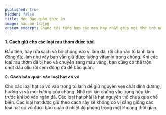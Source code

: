 ```yaml
---
published: true
hidden: false
title: Mẹo Bảo quản thức ăn
image: nau-an-14.jpg
custom_excerpt: Chúng tôi tổng hợp các mẹo hay nhất giúp mọi thứ trở nên dễ dàng hơn trong việc nấu nướng, bảo quản thực phẩm, làm sạch dụng cụ làm bếp… Mời các bạn cùng tham khảo.
---
```

**1. Cách giữ cho các loại rau thơm được tươi**

Đầu tiên, hãy rửa sạch và bỏ chúng vào vỉ làm đá, rồi cho vào tủ lạnh làm đông đá; làm như vậy bạn vẫn giữ được lượng vitamin trong chúng. Khi các loại rau thơm đã bị héo và chuyển sang màu vàng, bạn cũng có thể trộn chút dầu oliu rồi đem đông đá để bảo quản.

**2. Cách bảo quản các loại hạt có vỏ**

Cho các loại hạt có vỏ vào trong tủ lạnh để giữ nguyên vẹn chất dinh dưỡng, hương vị và mùi hương của chúng. Nhớ gói kín chúng vào trong hộp kín trước khi bỏ vào ngăn đá. Các loại hạt phải là hạt nguyên thô chưa qua chế biến. Các loại hạt được giữ theo cách này sẽ không có vị đắng giống các loại hạt có vỏ được bảo quản ở nhiệt độ phòng trong một khoảng thời gian.
